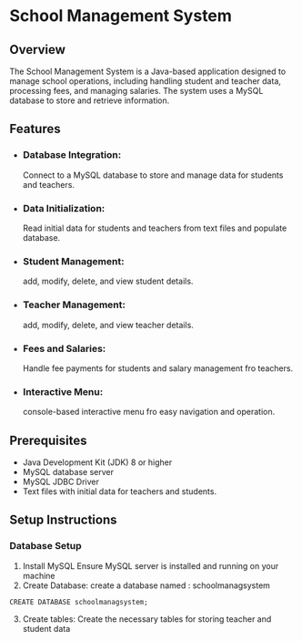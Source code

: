 # School Management System

## Overview
The School Management System is a Java-based application designed to manage school operations, including handling student and teacher data, processing fees, and managing salaries.
The system uses a MySQL database to store and retrieve information.

## Features
- ### Database Integration:
  Connect to a MySQL database to store and manage data for students and teachers.
- ### Data Initialization:
  Read initial data for students and teachers from text files and populate database.
- ### Student Management:
  add, modify, delete, and view student details.
- ### Teacher Management:
  add, modify, delete, and view teacher details.
- ### Fees and Salaries:
  Handle fee payments for students and salary management fro teachers.
- ### Interactive Menu:
  console-based interactive menu fro easy navigation and operation.

## Prerequisites
- Java Development Kit (JDK) 8 or higher
- MySQL database server
- MySQL JDBC Driver
- Text files with initial data for teachers and students.

## Setup Instructions
### Database Setup
1. Install MySQL
  Ensure MySQL server is installed and running on your machine
2. Create Database:
  create a database named : schoolmanagsystem
  ```
  CREATE DATABASE schoolmanagsystem;
  ```
3. Create tables: Create the necessary tables for storing teacher and student data
 
  

